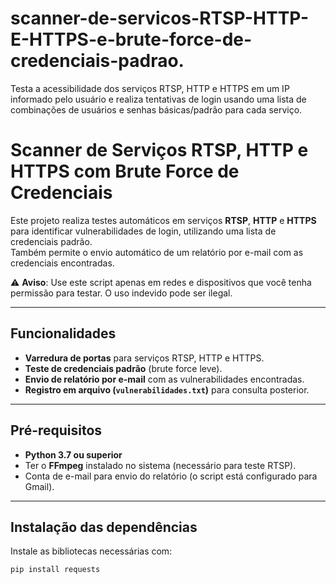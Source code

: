 # scanner-de-servicos-RTSP-HTTP-E-HTTPS-e-brute-force-de-credenciais-padrao.
Testa a acessibilidade dos serviços RTSP, HTTP e HTTPS em um IP informado pelo usuário e realiza tentativas de login usando uma lista de combinações de usuários e senhas básicas/padrão para cada serviço.
# Scanner de Serviços RTSP, HTTP e HTTPS com Brute Force de Credenciais

Este projeto realiza testes automáticos em serviços **RTSP**, **HTTP** e **HTTPS** para identificar vulnerabilidades de login, utilizando uma lista de credenciais padrão.  
Também permite o envio automático de um relatório por e-mail com as credenciais encontradas.

⚠ **Aviso**: Use este script apenas em redes e dispositivos que você tenha permissão para testar. O uso indevido pode ser ilegal.

---

## Funcionalidades

- **Varredura de portas** para serviços RTSP, HTTP e HTTPS.
- **Teste de credenciais padrão** (brute force leve).
- **Envio de relatório por e-mail** com as vulnerabilidades encontradas.
- **Registro em arquivo (`vulnerabilidades.txt`)** para consulta posterior.

---

## Pré-requisitos

- **Python 3.7 ou superior**
- Ter o **FFmpeg** instalado no sistema (necessário para teste RTSP).
- Conta de e-mail para envio do relatório (o script está configurado para Gmail).

---

## Instalação das dependências

Instale as bibliotecas necessárias com:

```bash
pip install requests
